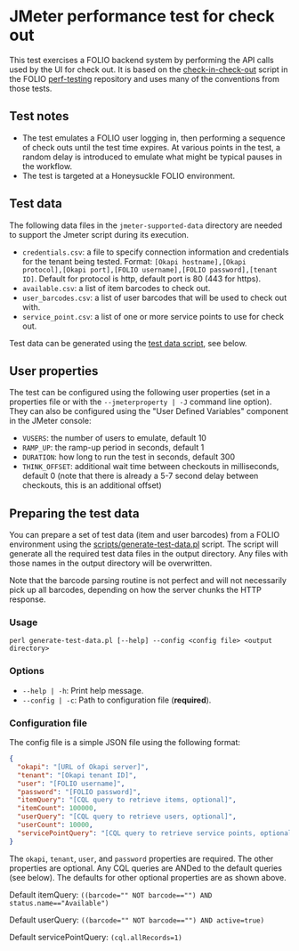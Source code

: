 # JMeter performance test for check out

This test exercises a FOLIO backend system by performing the API calls used by the UI for check out. It is based on the [check-in-check-out](https://github.com/folio-org/perf-testing/tree/master/workflows-scripts/circulation/check-in-check-out) script in the FOLIO [perf-testing](https://github.com/folio-org/perf-testing) repository and uses many of the conventions from those tests.

## Test notes

* The test emulates a FOLIO user logging in, then performing a sequence of check outs until the test time expires. At various points in the test, a random delay is introduced to emulate what might be typical pauses in the workflow.
* The test is targeted at a Honeysuckle FOLIO environment.

## Test data

The following data files in the `jmeter-supported-data` directory are needed to support the Jmeter script during its execution. 

- `credentials.csv`: a file to specify connection information and credentials for the tenant being tested. Format: `[Okapi hostname],[Okapi protocol],[Okapi port],[FOLIO username],[FOLIO password],[tenant ID]`. Default for protocol is http, default port is 80 (443 for https).
- `available.csv`: a list of item barcodes to check out.
- `user_barcodes.csv`: a list of user barcodes that will be used to check out with.
- `service_point.csv`: a list of one or more service points to use for check out.

Test data can be generated using the [test data script](#preparing-the-test-data), see below.

## User properties

The test can be configured using the following user properties (set in a properties file or with the `--jmeterproperty | -J` command line option). They can also be configured using the "User Defined Variables" component in the JMeter console:

- `VUSERS`: the number of users to emulate, default 10
- `RAMP_UP`: the ramp-up period in seconds, default 1
- `DURATION`: how long to run the test in seconds, default 300
- `THINK_OFFSET`: additional wait time between checkouts in milliseconds, default 0 (note that there is already a 5-7 second delay between checkouts, this is an additional offset)

## Preparing the test data

You can prepare a set of test data (item and user barcodes) from a FOLIO environment using the [scripts/generate-test-data.pl](scripts/generate-test-data.pl) script. The script will generate all the required test data files in the output directory. Any files with those names in the output directory will be overwritten.

Note that the barcode parsing routine is not perfect and will not necessarily pick up all barcodes, depending on how the server chunks the HTTP response.

### Usage

    perl generate-test-data.pl [--help] --config <config file> <output directory>

### Options

- `--help | -h`: Print help message.
- `--config | -c`: Path to configuration file (**required**).

### Configuration file

The config file is a simple JSON file using the following format:

```json
{
  "okapi": "[URL of Okapi server]",
  "tenant": "[Okapi tenant ID]",
  "user": "[FOLIO username]",
  "password": "[FOLIO password]",
  "itemQuery": "[CQL query to retrieve items, optional]",
  "itemCount": 100000,
  "userQuery": "[CQL query to retrieve users, optional]",
  "userCount": 10000,
  "servicePointQuery": "[CQL query to retrieve service points, optional]"
}
```

The `okapi`, `tenant`, `user`, and `password` properties are required. The other properties are optional. Any CQL queries are ANDed to the default queries (see below). The defaults for other optional properties are as shown above.

Default itemQuery: `((barcode="" NOT barcode=="") AND status.name=="Available")`

Default userQuery: `((barcode="" NOT barcode=="") AND active=true)`

Default servicePointQuery: `(cql.allRecords=1)`
